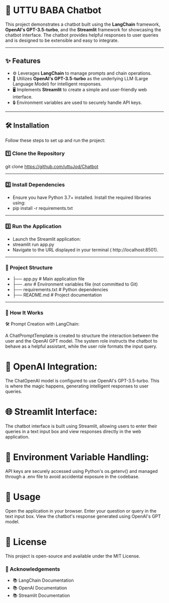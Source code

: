 # 🤖  UTTU BABA Chatbot 

This project demonstrates a chatbot built using the **LangChain** framework, **OpenAI's GPT-3.5-turbo**, and the **Streamlit** framework for showcasing the chatbot interface. The chatbot provides helpful responses to user queries and is designed to be extensible and easy to integrate.

---

## ✨ **Features**
- ⚙️ Leverages **LangChain** to manage prompts and chain operations.
- 🧠 Utilizes **OpenAI's GPT-3.5-turbo** as the underlying LLM (Large Language Model) for intelligent responses.
- 🖥️ Implements **Streamlit** to create a simple and user-friendly web interface.
- 🔒 Environment variables are used to securely handle API keys.

---

## 🛠️ **Installation**

Follow these steps to set up and run the project:

### 1️⃣ **Clone the Repository**

git clone <https://github.com/uttuJod/Chatbot>

---

### 2️⃣ **Install Dependencies**
- Ensure you have Python 3.7+ installed. Install the required libraries using:
- pip install -r requirements.txt

---

### 3️⃣ **Run the Application**
- Launch the Streamlit application:
- streamlit run app.py
- Navigate to the URL displayed in your terminal ( http://localhost:8501).

---

### 📂 Project Structure
- ├── app.py               # Main application file
- ├── .env                 # Environment variables file (not committed to Git)
- ├── requirements.txt     # Python dependencies
- ├── README.md            # Project documentation

---

### 🚀 How It Works
🛠️ Prompt Creation with LangChain:

A ChatPromptTemplate is created to structure the interaction between the user and the OpenAI GPT model. The system role instructs the chatbot to behave as a helpful assistant, while the user role formats the input query.
# 🤖 OpenAI Integration:

The ChatOpenAI model is configured to use OpenAI's GPT-3.5-turbo. This is where the magic happens, generating intelligent responses to user queries.
# 🌐 Streamlit Interface:

The chatbot interface is built using Streamlit, allowing users to enter their queries in a text input box and view responses directly in the web application.
# 🔐 Environment Variable Handling:

API keys are securely accessed using Python's os.getenv() and managed through a .env file to avoid accidental exposure in the codebase.
# 📖 Usage
Open the application in your browser.
Enter your question or query in the text input box.
View the chatbot's response generated using OpenAI's GPT model.

# 📜 License
This project is open-source and available under the MIT License.

### 🙏 Acknowledgements
- 📚 LangChain Documentation
- 📚 OpenAI Documentation
- 📚 Streamlit Documentation

